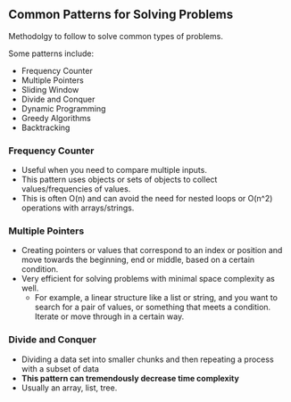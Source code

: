 ## Common Patterns for Solving Problems
Methodolgy to follow to solve common types of problems.

Some patterns include:
* Frequency Counter
* Multiple Pointers
* Sliding Window
* Divide and Conquer
* Dynamic Programming
* Greedy Algorithms
* Backtracking

### Frequency Counter
* Useful when you need to compare multiple inputs.
* This pattern uses objects or sets of objects to collect values/frequencies of values.
* This is often O(n) and can avoid the need for nested loops or O(n^2) operations with arrays/strings.

### Multiple Pointers
* Creating pointers or values that correspond to an index or position and move towards the beginning, end or middle, based on a certain condition.
* Very efficient for solving problems with minimal space complexity as well. 
    * For example, a linear structure like a list or string, and you want to search for a pair of values, or something that meets a condition. Iterate or move through in a certain way. 

### Divide and Conquer
* Dividing a data set into smaller chunks and then repeating a process with a subset of data
* **This pattern can tremendously decrease time complexity**
* Usually an array, list, tree.